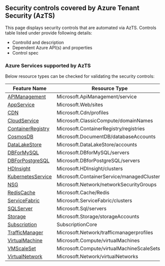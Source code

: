 ## Security controls covered by Azure Tenant Security (AzTS)

This page displays security controls that are automated via AzTS. Controls table listed under provide following details:
- ControlId and description
- Dependent Azure API(s) and properties
- Control spec

### Azure Services supported by AzTS

Below resource types can be checked for validating the security controls:

|Feature Name|Resource Type|
|---|---|
|[APIManagement](Feature/APIManagement.md)|Microsoft.ApiManagement/service|
|[AppService](Feature/AppService.md)|Microsoft.Web/sites|
|[CDN](Feature/CDN.md)|Microsoft.Cdn/profiles|
|[CloudService](Feature/CloudService.md)|Microsoft.ClassicCompute/domainNames|
|[ContainerRegistry](Feature/ContainerRegistry.md)|Microsoft.ContainerRegistry/registries|
|[CosmosDB](Feature/CosmosDB.md)|Microsoft.DocumentDB/databaseAccounts|
|[DataLakeStore](Feature/DataLakeStore.md)|Microsoft.DataLakeStore/accounts|
|[DBForMySQL](Feature/DBForMySQL.md)|Microsoft.DBforMySQL/servers|
|[DBForPostgreSQL](Feature/DBForPostgreSQL.md)|Microsoft.DBforPostgreSQL/servers|
|[HDInsight](Feature/HDInsight.md)|Microsoft.HDInsight/clusters|
|[KubernetesService](Feature/KubernetesService.md)|Microsoft.ContainerService/managedClusters|
|[NSG](Feature/NSG.md)|Microsoft.Network/networkSecurityGroups|
|[RedisCache](Feature/RedisCache.md)|Microsoft.Cache/Redis|
|[ServiceFabric](Feature/ServiceFabric.md)|Microsoft.ServiceFabric/clusters|
|[SQLServer](Feature/SQLServer.md)|Microsoft.Sql/servers|
|[Storage](Feature/Storage.md)|Microsoft.Storage/storageAccounts|
|[Subscription](Feature/SubscriptionCore.md)|SubscriptionCore|
|[TrafficManager](Feature/TrafficManager.md)|Microsoft.Network/trafficmanagerprofiles|
|[VirtualMachine](Feature/VirtualMachine.md)|Microsoft.Compute/virtualMachines|
|[VMScaleSet](Feature/VMScaleSet.md)|Microsoft.Compute/virtualMachineScaleSets|
|[VirtualNetwork](Feature/VirtualNetwork.md)|Microsoft.Network/virtualNetworks|